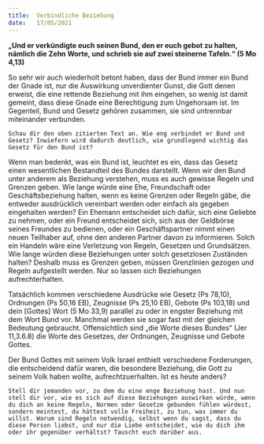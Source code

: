 ```yaml
---
title:  Verbindliche Beziehung
date:   17/05/2021
---
```


**„Und er verkündigte euch seinen Bund, den er euch gebot zu halten, nämlich die Zehn Worte, und schrieb sie auf zwei steinerne Tafeln.“ (5 Mo 4,13)**

So sehr wir auch wiederholt betont haben, dass der Bund immer ein Bund der Gnade ist, nur die Auswirkung unverdienter Gunst, die Gott denen erweist, die eine rettende Beziehung mit ihm eingehen, so wenig ist damit gemeint, dass diese Gnade eine Berechtigung zum Ungehorsam ist. Im Gegenteil, Bund und Gesetz gehören zusammen, sie sind untrennbar miteinander verbunden.

`Schau dir den oben zitierten Text an. Wie eng verbindet er Bund und Gesetz? Inwiefern wird dadurch deutlich, wie grundlegend wichtig das Gesetz für den Bund ist?`

Wenn man bedenkt, was ein Bund ist, leuchtet es ein, dass das Gesetz einen wesentlichen Bestandteil des Bundes darstellt. Wenn wir den Bund unter anderem als Beziehung verstehen, muss es auch gewisse Regeln und Grenzen geben. Wie lange würde eine Ehe, Freundschaft oder Geschäftsbeziehung halten, wenn es keine Grenzen oder Regeln gäbe, die entweder ausdrücklich vereinbart werden oder einfach als gegeben eingehalten werden? Ein Ehemann entscheidet sich dafür, sich eine Geliebte zu nehmen, oder ein Freund entscheidet sich, sich aus der Geldbörse seines Freundes zu bedienen, oder ein Geschäftspartner nimmt einen neuen Teilhaber auf, ohne den anderen Partner davon zu informieren. Solch ein Handeln wäre eine Verletzung von Regeln, Gesetzen und Grundsätzen. Wie lange würden diese Beziehungen unter solch gesetzlosen Zuständen halten? Deshalb muss es Grenzen geben, müssen Grenzlinien gezogen und Regeln aufgestellt werden. Nur so lassen sich Beziehungen aufrechterhalten.

Tatsächlich kommen verschiedene Ausdrücke wie Gesetz (Ps 78,10), Ordnungen (Ps 50,16 EB), Zeugnisse (Ps 25,10 EB), Gebote (Ps 103,18) und dein [Gottes] Wort (5 Mo 33,9) parallel zu oder in engster Beziehung mit dem Wort Bund vor. Manchmal werden sie sogar fast mit der gleichen Bedeutung gebraucht. Offensichtlich sind „die Worte dieses Bundes“ (Jer 11,3.6.8) die Worte des Gesetzes, der Ordnungen, Zeugnisse und Gebote Gottes.

Der Bund Gottes mit seinem Volk Israel enthielt verschiedene Forderungen, die entscheidend dafür waren, die besondere Beziehung, die Gott zu seinem Volk haben wollte, aufrechtzuerhalten. Ist es heute anders?

`Stell dir jemanden vor, zu dem du eine enge Beziehung hast. Und nun stell dir vor, wie es sich auf diese Beziehungen auswirken würde, wenn du dich an keine Regeln, Normen oder Gesetze gebunden fühlen würdest, sondern meintest, du hättest volle Freiheit, zu tun, was immer du willst. Warum sind Regeln notwendig, selbst wenn du sagst, dass du diese Person liebst, und nur die Liebe entscheidet, wie du dich ihm oder ihr gegenüber verhältst? Tauscht euch darüber aus.`